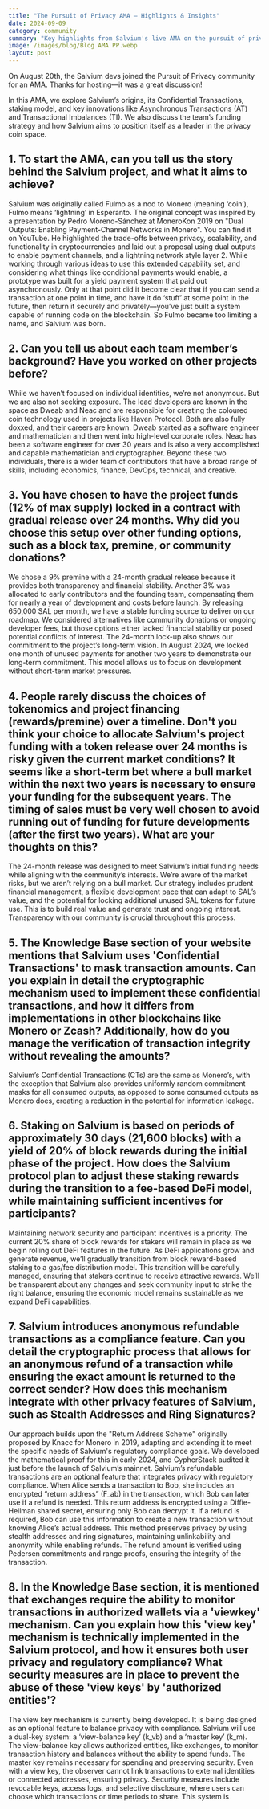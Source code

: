 ```yaml
---
title: "The Pursuit of Privacy AMA – Highlights & Insights"
date: 2024-09-09
category: community
summary: "Key highlights from Salvium's live AMA on the pursuit of privacy in crypto. We cover the questions that matter, the answers that surprised, and how the community shaped the conversation."
image: /images/blog/Blog AMA PP.webp
layout: post
---
```


On August 20th, the Salvium devs joined the Pursuit of Privacy community for an AMA. Thanks for hosting—it was a great discussion!

In this AMA, we explore Salvium’s origins, its Confidential Transactions, staking model, and key innovations like Asynchronous Transactions (AT) and Transactional Imbalances (TI). We also discuss the team’s funding strategy and how Salvium aims to position itself as a leader in the privacy coin space.

## 1\. To start the AMA, can you tell us the story behind the Salvium project, and what it aims to achieve?

Salvium was originally called Fulmo as a nod to Monero (meaning ‘coin’), Fulmo means ‘lightning’ in Esperanto. The original concept was inspired by a presentation by Pedro Moreno-Sánchez at MoneroKon 2019 on "Dual Outputs: Enabling Payment-Channel Networks in Monero". You can find it on YouTube. He highlighted the trade-offs between privacy, scalability, and functionality in cryptocurrencies and laid out a proposal using dual outputs to enable payment channels, and a lightning network style layer 2. While working through various ideas to use this extended capability set, and considering what things like conditional payments would enable, a prototype was built for a yield payment system that paid out asynchronously. Only at that point did it become clear that if you can send a transaction at one point in time, and have it do ‘stuff’ at some point in the future, then return it securely and privately—you’ve just built a system capable of running code on the blockchain. So Fulmo became too limiting a name, and Salvium was born.

## 2\. Can you tell us about each team member’s background? Have you worked on other projects before?

While we haven’t focused on individual identities, we’re not anonymous. But we are also not seeking exposure. The lead developers are known in the space as Dweab and Neac and are responsible for creating the coloured coin technology used in projects like Haven Protocol. Both are also fully doxxed, and their careers are known. Dweab started as a software engineer and mathematician and then went into high-level corporate roles. Neac has been a software engineer for over 30 years and is also a very accomplished and capable mathematician and cryptographer. Beyond these two individuals, there is a wider team of contributors that have a broad range of skills, including economics, finance, DevOps, technical, and creative.

## 3\. You have chosen to have the project funds (12% of max supply) locked in a contract with gradual release over 24 months. Why did you choose this setup over other funding options, such as a block tax, premine, or community donations?

We chose a 9% premine with a 24-month gradual release because it provides both transparency and financial stability. Another 3% was allocated to early contributors and the founding team, compensating them for nearly a year of development and costs before launch. By releasing 650,000 SAL per month, we have a stable funding source to deliver on our roadmap. We considered alternatives like community donations or ongoing developer fees, but those options either lacked financial stability or posed potential conflicts of interest. The 24-month lock-up also shows our commitment to the project’s long-term vision. In August 2024, we locked one month of unused payments for another two years to demonstrate our long-term commitment. This model allows us to focus on development without short-term market pressures.

## 4\. People rarely discuss the choices of tokenomics and project financing (rewards/premine) over a timeline. Don't you think your choice to allocate Salvium's project funding with a token release over 24 months is risky given the current market conditions? It seems like a short-term bet where a bull market within the next two years is necessary to ensure your funding for the subsequent years. The timing of sales must be very well chosen to avoid running out of funding for future developments (after the first two years). What are your thoughts on this?

The 24-month release was designed to meet Salvium’s initial funding needs while aligning with the community’s interests. We’re aware of the market risks, but we aren’t relying on a bull market. Our strategy includes prudent financial management, a flexible development pace that can adapt to SAL’s value, and the potential for locking additional unused SAL tokens for future use. This is to build real value and generate trust and ongoing interest. Transparency with our community is crucial throughout this process.

## 5\. The Knowledge Base section of your website mentions that Salvium uses 'Confidential Transactions' to mask transaction amounts. Can you explain in detail the cryptographic mechanism used to implement these confidential transactions, and how it differs from implementations in other blockchains like Monero or Zcash? Additionally, how do you manage the verification of transaction integrity without revealing the amounts?

Salvium’s Confidential Transactions (CTs) are the same as Monero’s, with the exception that Salvium also provides uniformly random commitment masks for all consumed outputs, as opposed to some consumed outputs as Monero does, creating a reduction in the potential for information leakage.

## 6\. Staking on Salvium is based on periods of approximately 30 days (21,600 blocks) with a yield of 20% of block rewards during the initial phase of the project. How does the Salvium protocol plan to adjust these staking rewards during the transition to a fee-based DeFi model, while maintaining sufficient incentives for participants?

Maintaining network security and participant incentives is a priority. The current 20% share of block rewards for stakers will remain in place as we begin rolling out DeFi features in the future. As DeFi applications grow and generate revenue, we’ll gradually transition from block reward-based staking to a gas/fee distribution model. This transition will be carefully managed, ensuring that stakers continue to receive attractive rewards. We’ll be transparent about any changes and seek community input to strike the right balance, ensuring the economic model remains sustainable as we expand DeFi capabilities.

## 7\. Salvium introduces anonymous refundable transactions as a compliance feature. Can you detail the cryptographic process that allows for an anonymous refund of a transaction while ensuring the exact amount is returned to the correct sender? How does this mechanism integrate with other privacy features of Salvium, such as Stealth Addresses and Ring Signatures?

Our approach builds upon the "Return Address Scheme" originally proposed by Knacc for Monero in 2019, adapting and extending it to meet the specific needs of Salvium's regulatory compliance goals. We developed the mathematical proof for this in early 2024, and CypherStack audited it just before the launch of Salvium’s mainnet. Salvium’s refundable transactions are an optional feature that integrates privacy with regulatory compliance. When Alice sends a transaction to Bob, she includes an encrypted “return address” (F\_ab) in the transaction, which Bob can later use if a refund is needed. This return address is encrypted using a Diffie-Hellman shared secret, ensuring only Bob can decrypt it. If a refund is required, Bob can use this information to create a new transaction without knowing Alice’s actual address. This method preserves privacy by using stealth addresses and ring signatures, maintaining unlinkability and anonymity while enabling refunds. The refund amount is verified using Pedersen commitments and range proofs, ensuring the integrity of the transaction.

## 8\. In the Knowledge Base section, it is mentioned that exchanges require the ability to monitor transactions in authorized wallets via a 'viewkey' mechanism. Can you explain how this 'view key' mechanism is technically implemented in the Salvium protocol, and how it ensures both user privacy and regulatory compliance? What security measures are in place to prevent the abuse of these 'view keys' by 'authorized entities'?

The view key mechanism is currently being developed. It is being designed as an optional feature to balance privacy with compliance. Salvium will use a dual-key system: a ‘view-balance key’ (k\_vb) and a ‘master key’ (k\_m). The view-balance key allows authorized entities, like exchanges, to monitor transaction history and balances without the ability to spend funds. The master key remains necessary for spending and preserving security. Even with a view key, the observer cannot link transactions to external identities or connected addresses, ensuring privacy. Security measures include revocable keys, access logs, and selective disclosure, where users can choose which transactions or time periods to share. This system is
